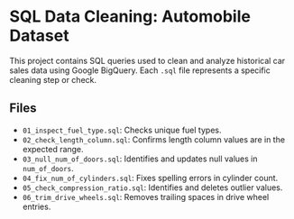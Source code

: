 # SQL Data Cleaning: Automobile Dataset

This project contains SQL queries used to clean and analyze historical car sales data using Google BigQuery. Each `.sql` file represents a specific cleaning step or check.

## Files
- `01_inspect_fuel_type.sql`: Checks unique fuel types.
- `02_check_length_column.sql`: Confirms length column values are in the expected range.
- `03_null_num_of_doors.sql`: Identifies and updates null values in `num_of_doors`.
- `04_fix_num_of_cylinders.sql`: Fixes spelling errors in cylinder count.
- `05_check_compression_ratio.sql`: Identifies and deletes outlier values.
- `06_trim_drive_wheels.sql`: Removes trailing spaces in drive wheel entries.
